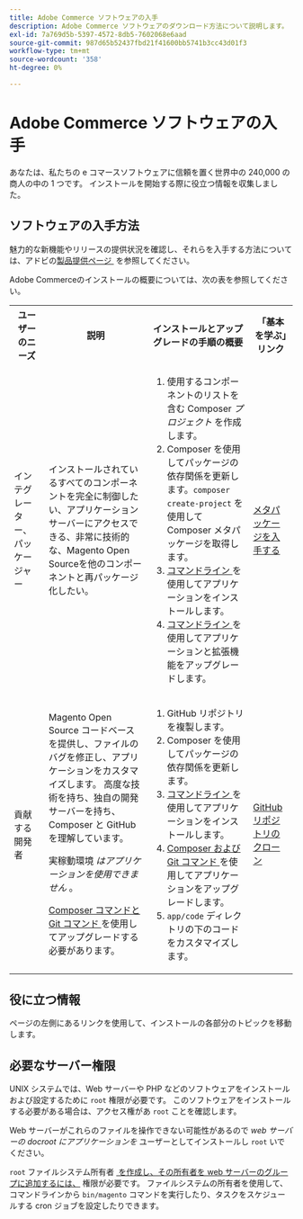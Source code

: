 ```yaml
---
title: Adobe Commerce ソフトウェアの入手
description: Adobe Commerce ソフトウェアのダウンロード方法について説明します。
exl-id: 7a769d5b-5397-4572-8db5-7602068e6aad
source-git-commit: 987d65b52437fbd21f41600bb5741b3cc43d01f3
workflow-type: tm+mt
source-wordcount: '358'
ht-degree: 0%

---
```


# Adobe Commerce ソフトウェアの入手

あなたは、私たちの e コマースソフトウェアに信頼を置く世界中の 240,000 の商人の中の 1 つです。 インストールを開始する際に役立つ情報を収集しました。

## ソフトウェアの入手方法

魅力的な新機能やリリースの提供状況を確認し、それらを入手する方法については、アドビの [&#x200B; 製品提供ページ &#x200B;](https://experienceleague.adobe.com/ja/docs/commerce-operations/release/product-availability) を参照してください。

Adobe Commerceのインストールの概要については、次の表を参照してください。

<table>
    <tbody>
        <tr>
            <th>ユーザーのニーズ</th>
            <th>説明</th>
            <th>インストールとアップグレードの手順の概要</th>
            <th>「基本を学ぶ」リンク</th>
        </tr>
    <tr>
        <td><p>インテグレーター、パッケージャー</p></td>
        <td><p>インストールされているすべてのコンポーネントを完全に制御したい、アプリケーションサーバーにアクセスできる、非常に技術的な、Magento Open Sourceを他のコンポーネントと再パッケージ化したい。</p>
        </td>
        <td><ol><li>使用するコンポーネントのリストを含む Composer <em> プロジェクト </em> を作成します。</li>
            <li>Composer を使用してパッケージの依存関係を更新します。<code>composer create-project</code> を使用して Composer メタパッケージを取得します。</li>
            <li><a href="../advanced.md"> コマンドライン </a> を使用してアプリケーションをインストールします。</li>
        <li><a href="../../upgrade/implementation/perform-upgrade.md"> コマンドライン </a> を使用してアプリケーションと拡張機能をアップグレードします。</li></ol></td>
        <td><p><a href="../composer.md">メタパッケージを入手する</a></p></td>
    </tr>
    <tr>
        <td><p>貢献する開発者</p></td>
        <td><p>Magento Open Source コードベースを提供し、ファイルのバグを修正し、アプリケーションをカスタマイズします。 高度な技術を持ち、独自の開発サーバーを持ち、Composer と GitHub を理解しています。</p>
            <p>実稼動環境 <em> はアプリケーションを使用できません </em>。</p>
      <p><a href="../../upgrade/developer/git-installs.md">Composer コマンドと Git コマンド </a> を使用してアップグレードする必要があります。</p></td>
        <td><ol><li>GitHub リポジトリを複製します。</li>
            <li>Composer を使用してパッケージの依存関係を更新します。</li>
            <li><a href="../advanced.md"> コマンドライン </a> を使用してアプリケーションをインストールします。</li>
            <li><a href="../../upgrade/developer/git-installs.md">Composer および Git コマンド </a> を使用してアプリケーションをアップグレードします。</li>
            <li><code>app/code</code> ディレクトリの下のコードをカスタマイズします。</li></ol></td>
        <td><p><a href="https://developer.adobe.com/commerce/contributor/guides/install/clone-repository/">GitHub リポジトリのクローン</a></p></td>
    </tr>
    </tbody>
</table>

## 役に立つ情報

ページの左側にあるリンクを使用して、インストールの各部分のトピックを移動します。

## 必要なサーバー権限

UNIX システムでは、Web サーバーや PHP などのソフトウェアをインストールおよび設定するために `root` 権限が必要です。 このソフトウェアをインストールする必要がある場合は、アクセス権があ `root` ことを確認します。

Web サーバーがこれらのファイルを操作できない可能性があるので *web サーバーの docroot にアプリケーションを* ユーザーとしてインストールし `root` いでください。

`root` ファイルシステム所有者 [&#x200B; を作成し、その所有者を web サーバーのグループに追加するには、](file-system/overview.md) 権限が必要です。 ファイルシステムの所有者を使用して、コマンドラインから `bin/magento` コマンドを実行したり、タスクをスケジュールする cron ジョブを設定したりできます。
